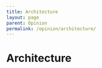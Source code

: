 ```yaml
---
title: Architecture 
layout: page 
parent: Opinion
permalink: /opinion/architecture/
---
```


# Architecture